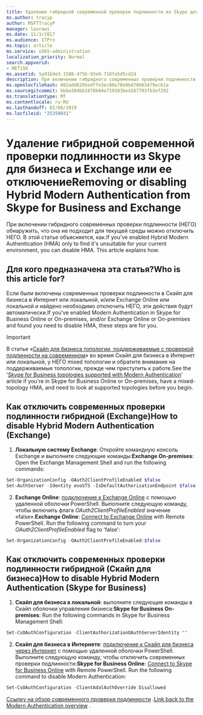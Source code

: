 ```yaml
---
title: Удаление гибридной современной проверки подлинности из Skype для бизнеса и Exchange или ее отключение
ms.author: tracyp
author: MSFTTracyP
manager: laurawi
ms.date: 11/3/2017
ms.audience: ITPro
ms.topic: article
ms.service: o365-administration
localization_priority: Normal
search.appverid:
- MET150
ms.assetid: 5a91b9e3-1508-475b-93e0-710fa5d5cd2d
description: При включении гибридного современных проверки подлинности (НЕГО) обнаружить, что она не подходит для текущей среды можно отключить НЕГО. В этой статье объясняется, как.
ms.openlocfilehash: 802add6295edffe3ec80e70e9bd70663479ec61a
ms.sourcegitcommit: bbbe304bb1878b04e719103be4287703fb3ef292
ms.translationtype: MT
ms.contentlocale: ru-RU
ms.lasthandoff: 02/08/2019
ms.locfileid: "25359031"
---
```

# <a name="removing-or-disabling-hybrid-modern-authentication-from-skype-for-business-and-exchange"></a><span data-ttu-id="9c704-104">Удаление гибридной современной проверки подлинности из Skype для бизнеса и Exchange или ее отключение</span><span class="sxs-lookup"><span data-stu-id="9c704-104">Removing or disabling Hybrid Modern Authentication from Skype for Business and Exchange</span></span>

<span data-ttu-id="9c704-p102">При включении гибридного современных проверки подлинности (НЕГО) обнаружить, что она не подходит для текущей среды можно отключить НЕГО. В этой статье объясняется, как.</span><span class="sxs-lookup"><span data-stu-id="9c704-p102">If you've enabled Hybrid Modern Authentication (HMA) only to find it's unsuitable for your current environment, you can disable HMA. This article explains how.</span></span>
  
## <a name="who-is-this-article-for"></a><span data-ttu-id="9c704-107">Для кого предназначена эта статья?</span><span class="sxs-lookup"><span data-stu-id="9c704-107">Who is this article for?</span></span>

<span data-ttu-id="9c704-108">Если были включены современных проверки подлинности в Скайп для бизнеса в Интернет или локальной, и/или Exchange Online или локальной и найдено необходимо отключить НЕГО, эти действия будут автоматически.</span><span class="sxs-lookup"><span data-stu-id="9c704-108">If you've enabled Modern Authentication in Skype for Business Online or On-premises, and/or Exchange Online or On-premises and found you need to disable HMA, these steps are for you.</span></span>

> [!IMPORTANT]
> <span data-ttu-id="9c704-109">В статье «[Скайп для бизнеса топологии, поддерживаемые с проверкой подлинности на современном](https://technet.microsoft.com/en-us/library/mt803262.aspx)» во время Скайп для бизнеса в Интернет или локальной, у НЕГО mixed топологии и обратите внимание на поддерживаемые топологии, прежде чем приступить к работе.</span><span class="sxs-lookup"><span data-stu-id="9c704-109">See the '[Skype for Business topologies supported with Modern Authentication](https://technet.microsoft.com/en-us/library/mt803262.aspx)' article if you're in Skype for Business Online or On-premises, have a mixed-topology HMA, and need to look at supported topologies before you begin.</span></span>
  
## <a name="how-to-disable-hybrid-modern-authentication-exchange"></a><span data-ttu-id="9c704-110">Как отключить современных проверки подлинности гибридной (Exchange)</span><span class="sxs-lookup"><span data-stu-id="9c704-110">How to disable Hybrid Modern Authentication (Exchange)</span></span>

1. <span data-ttu-id="9c704-111">**Локальную систему Exchange**: Откройте командную консоль Exchange и выполните следующие команды:</span><span class="sxs-lookup"><span data-stu-id="9c704-111">**Exchange On-premises**: Open the Exchange Management Shell and run the following commands:</span></span> 

```powershell
Set-OrganizationConfig -OAuth2ClientProfileEnabled $false
Set-AuthServer -Identity evoSTS -IsDefaultAuthorizationEndpoint $false
```

2. <span data-ttu-id="9c704-p103">**Exchange Online**: [подключение к Exchange Online](https://docs.microsoft.com/en-us/powershell/exchange/exchange-online/connect-to-exchange-online-powershell/connect-to-exchange-online-powershell) с помощью удаленной оболочки PowerShell. Выполните следующую команду, чтобы включить флага *OAuth2ClientProfileEnabled* значение «false».</span><span class="sxs-lookup"><span data-stu-id="9c704-p103">**Exchange Online**: [Connect to Exchange Online](https://docs.microsoft.com/en-us/powershell/exchange/exchange-online/connect-to-exchange-online-powershell/connect-to-exchange-online-powershell) with Remote PowerShell. Run the following command to turn your  *OAuth2ClientProfileEnabled*  flag to 'false':</span></span>

```powershell    
Set-OrganizationConfig -OAuth2ClientProfileEnabled:$false
```
    
## <a name="how-to-disable-hybrid-modern-authentication-skype-for-business"></a><span data-ttu-id="9c704-114">Как отключить современных проверки подлинности гибридной (Скайп для бизнеса)</span><span class="sxs-lookup"><span data-stu-id="9c704-114">How to disable Hybrid Modern Authentication (Skype for Business)</span></span>

1. <span data-ttu-id="9c704-115">**Скайп для бизнеса в локальной**: выполните следующие команды в Скайп оболочки управления бизнеса:</span><span class="sxs-lookup"><span data-stu-id="9c704-115">**Skype for Business On-premises**: Run the following commands in Skype for Business Management Shell:</span></span>

```powershell
Set-CsOAuthConfiguration -ClientAuthorizationOAuthServerIdentity ""
```

2. <span data-ttu-id="9c704-p104">**Скайп для бизнеса в Интернете**: [подключение к Скайп для бизнеса через Интернет](https://docs.microsoft.com/en-us/office365/enterprise/powershell/manage-skype-for-business-online-with-office-365-powershell) с помощью удаленной оболочки PowerShell. Выполните следующую команду, чтобы отключить современных проверки подлинности:</span><span class="sxs-lookup"><span data-stu-id="9c704-p104">**Skype for Business Online**: [Connect to Skype for Business Online](https://docs.microsoft.com/en-us/office365/enterprise/powershell/manage-skype-for-business-online-with-office-365-powershell) with Remote PowerShell. Run the following command to disable Modern Authentication:</span></span>

```powershell    
Set-CsOAuthConfiguration -ClientAdalAuthOverride Disallowed
```

<span data-ttu-id="9c704-118">[Ссылку на обзор современного проверки подлинности](hybrid-modern-auth-overview.md) .</span><span class="sxs-lookup"><span data-stu-id="9c704-118">[Link back to the Modern Authentication overview](hybrid-modern-auth-overview.md) .</span></span> 
  

